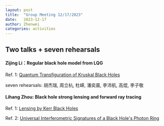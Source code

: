 ```yaml
---
layout: post
title:  "Group Meeting 12/17/2023"
date:   2023-12-17
author: Zhenwei
categories: activities
---
```




## Two talks + seven rehearsals

####  Zijing Li：Regular black hole model from LQG

Ref. 1: [Quantum Transfiguration of Kruskal Black Holes](https://journals.aps.org/prl/abstract/10.1103/PhysRevLett.121.241301)


seven rehearsals: 胡杰瑞, 周立杭, 杜嵘, 潘奕晨, 李沛航, 高焜, 李子敬


####  Lihang Zhou: Black hole strong lensing and forward ray tracing

Ref. 1: [Lensing by Kerr Black Holes](https://arxiv.org/abs/1910.12873)

Ref. 2: [Universal Interferometric Signatures of a Black Hole's Photon Ring](https://arxiv.org/abs/1907.04329)




